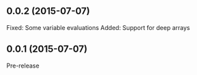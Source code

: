 ## 0.0.2 (2015-07-07)

Fixed: Some variable evaluations
Added: Support for deep arrays

## 0.0.1 (2015-07-07)

Pre-release
